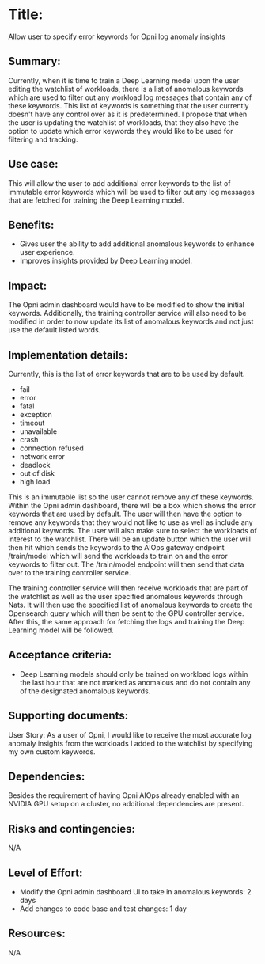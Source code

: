 # Title: 
Allow user to specify error keywords for Opni log anomaly insights

## Summary: 
Currently, when it is time to train a Deep Learning model upon the user editing the watchlist of workloads, there is a list of anomalous keywords which are used to filter out any workload log messages that contain any of these keywords. This list of keywords is something that the user currently doesn't have any control over as it is predetermined. I propose that when the user is updating the watchlist of workloads, that they also have the option to update which error keywords they would like to be used for filtering and tracking. 

## Use case: 
This will allow the user to add additional error keywords to the list of immutable error keywords which will be used to filter out any log messages that are fetched for training the Deep Learning model. 

## Benefits: 
* Gives user the ability to add additional anomalous keywords to enhance user experience.
* Improves insights provided by Deep Learning model.


## Impact: 
The Opni admin dashboard would have to be modified to show the initial keywords. Additionally, the training controller service will also need to be modified in order to now update its list of anomalous keywords and not just use the default listed words.

## Implementation details:
Currently, this is the list of error keywords that are to be used by default.
- fail
- error
- fatal
- exception
- timeout
- unavailable
- crash
- connection refused
- network error
- deadlock
- out of disk
- high load

This is an immutable list so the user cannot remove any of these keywords. Within the Opni admin dashboard, there will be a box which shows the error keywords that are used by default. The user will then have the option to remove any keywords that they would not like to use as well as include any additional keywords. The user will also make sure to select the workloads of interest to the watchlist. There will be an update button which the user will then hit which sends the keywords to the AIOps gateway endpoint /train/model which will send the workloads to train on and the error keywords to filter out. The /train/model endpoint will then send that data over to the training controller service.

The training controller service will then receive workloads that are part of the watchlist as well as the user specified anomalous keywords through Nats. It will then use the specified list of anomalous keywords to create the Opensearch query which will then be sent to the GPU controller service. After this, the same approach for fetching the logs and training the Deep Learning model will be followed.

## Acceptance criteria: 
* Deep Learning models should only be trained on workload logs within the last hour that are not marked as anomalous and do not contain any of the designated anomalous keywords.

## Supporting documents: 
User Story:
As a user of Opni, I would like to receive the most accurate log anomaly insights from the workloads I added to the watchlist by specifying my own custom keywords.


## Dependencies: 
Besides the requirement of having Opni AIOps already enabled with an NVIDIA GPU setup on a cluster, no additional dependencies are present.

## Risks and contingencies: 
N/A

## Level of Effort:
* Modify the Opni admin dashboard UI to take in anomalous keywords: 2 days  
* Add changes to code base and test changes: 1 day

## Resources: 
N/A
